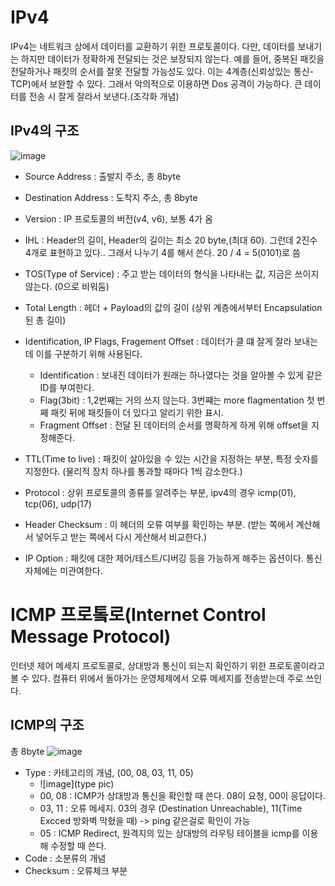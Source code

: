 # IPv4

IPv4는 네트워크 상에서 데이터를 교환하기 위한 프로토콜이다. 다만, 데이터를 보내기는 하지만 데이터가 정확하게 전달되는 것은 보장되지 않는다. 예를 들어, 중복된 패킷을 전달하거나 패킷의 순서를 잘못 전달할 가능성도 있다. 이는 4계층(신뢰성있는 통신-TCP)에서 보완할 수 있다. 그래서 악의적으로 이용하면 Dos 공격이 가능하다. 큰 데이터를 전송 시 잘게 잘라서 보낸다.(조각화 개념)

## IPv4의 구조

![image](ipv4)

- Source Address : 출발지 주소, 총 8byte
- Destination Address : 도착지 주소, 총 8byte
- Version : IP 프로토콜의 버전(v4, v6), 보통 4가 옴
- IHL : Header의 길이, Header의 길이는 최소 20 byte,(최대 60). 그런데 2진수 4개로 표현하고 있다.. 그래서 나누기 4를 해서 쓴다. 20 / 4 = 5(0101)로 씀
- TOS(Type of Service) : 주고 받는 데이터의 형식을 나타내는 값, 지금은 쓰이지 않는다. (0으로 비워둠)
- Total Length : 헤더 + Payload의 값의 길이 (상위 계층에서부터 Encapsulation 된 총 길이)
- Identification, IP Flags, Fragement Offset : 데이터가 클 떄 잘게 잘라 보내는데 이를 구분하기 위해 사용된다.

  - Identification : 보내진 데이터가 원래는 하나였다는 것을 알아볼 수 있게 같은 ID를 부여한다.
  - Flag(3bit) : 1,2번째는 거의 쓰지 않는다. 3번쨰는 more flagmentation 첫 번째 패킷 뒤에 패킷들이 더 있다고 알리기 위한 표시.
  - Fragment Offset : 전달 된 데이터의 순서를 명확하게 하게 위해 offset을 지정해준다.

- TTL(Time to live) : 패킷이 살아있을 수 있는 시간을 지정하는 부분, 특정 숫자를 지정한다. (물리적 장치 하나를 통과할 때마다 1씩 감소한다.)
- Protocol : 상위 프로토콜의 종류를 알려주는 부분, ipv4의 경우 icmp(01), tcp(06), udp(17)
- Header Checksum : 이 헤더의 오류 여부를 확인하는 부분. (받는 쪽에서 계산해서 넣어두고 받는 쪽에서 다시 게산해서 비교한다.)
- IP Option : 패킷에 대한 제어/테스트/디버깅 등을 가능하게 해주는 옵션이다. 통신자체에는 미관여한다.

# ICMP 프로톸로(Internet Control Message Protocol)

인터넷 제어 메세지 프로토콜로, 상대방과 통신이 되는지 확인하기 위한 프로토콜이라고 볼 수 있다. 컴퓨터 위에서 돌아가는 운영체제에서 오류 메세지를 전송받는데 주로 쓰인다.

## ICMP의 구조

총 8byte
![image](icmp)

- Type : 카테고리의 개념, (00, 08, 03, 11, 05)
  - ![image](type pic)
  - 00, 08 : ICMP가 상대방과 통신을 확인할 때 쓴다. 08이 요청, 00이 응답이다.
  - 03, 11 : 오류 메세지. 03의 경우 (Destination Unreachable), 11(Time Excced 방화벽 막혔을 때) -> ping 같은걸로 확인이 가능
  - 05 : ICMP Redirect, 원격지의 있는 상대방의 라우팅 테이블을 icmp를 이용해 수정할 때 쓴다.
- Code : 소분류의 개념
- Checksum : 오류체크 부분
